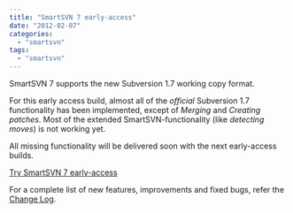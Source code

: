 ```yaml
---
title: "SmartSVN 7 early-access"
date: "2012-02-07"
categories: 
  - "smartsvn"
tags: 
  - "smartsvn"
---
```


SmartSVN 7 supports the new Subversion 1.7 working copy format.

For this early access build, almost all of the _official_ Subversion 1.7 functionality has been implemented, except of _Merging_ and _Creating patches_. Most of the extended SmartSVN-functionality (like _detecting moves_) is not working yet.

All missing functionality will be delivered soon with the next early-access builds.

[Try SmartSVN 7 early-access](http://www.syntevo.com/smartsvn/early-access.html)

For a complete list of new features, improvements and fixed bugs, refer the [Change Log](http://www.syntevo.com//smartsvn/changelog-eap.txt).
